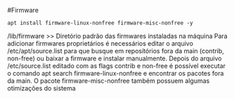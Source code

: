 #Firmware
```
apt install firmware-linux-nonfree firmware-misc-nonfree -y
```

/lib/firmware >> Diretório padrão das firmwares instaladas na máquina
Para adicionar firmwares proprietários é necessários editar o arquivo /etc/apt/source.list para que busque em reposítórios fora da main (contrib, non-free) ou baixar a firmware e instalar manualmente.
Depois do arquivo /etc/source.list editado com as flags contrib e non-free é possível executar o comando apt search firmware-linux-nonfree e encontrar os pacotes fora da main. O pacote firmware-misc-nonfree também possuem algumas otimizações do sistema


